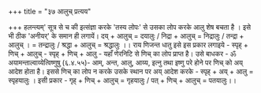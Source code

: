 +++
title = "३७ आलुच् प्रत्यय"

+++
हलन्त्यम्' सूत्र से च की इत्संज्ञा करके 'तस्य लोपः' से उसका लोप करके आलु शेष बचता है । इसे भी ठीक 'अनीयर्' के समान ही लगायें।
दय् + आलुच् = दयालुः / निद्रा + आलुच् = निद्रालुः / तन्द्रा + आलुच् । = तन्द्रालुः / श्रद्धा + आलुच् = श्रद्धालुः ।।
राय णिजन्त धातु इसे इस प्रकार लगाइये -
स्पृह् + णिच् + आलुच् - स्पृह् + णिच् + आलु -
यहाँ णेरनिटि से णिच् का लोप प्राप्त है। उसे बाधकर - ॐ अयामन्ताल्वाय्येत्विष्णुषु (६.४.५५)- आम्, अन्त, आलु, आय्य, इत्नु तथा इष्णु परे होने पर णिच् को अय् आदेश होता है।
इससे णिच् का लोप न करके उसके स्थान पर अय् आदेश करके - स्पृह् + अय् + आलु = स्पृहयालुः । इसी प्रकार - गृह् + णिच् + आलुच् = गृहयालुः / पत् + णिच् + आलुच् = पतयालुः।।